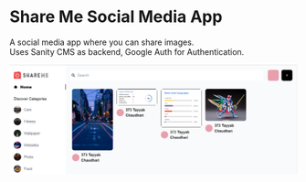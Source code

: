 # Share Me Social Media App

A social media app where you can share images.</br>
Uses Sanity CMS as backend, Google Auth for Authentication.</br>

![Screenshot of home page](./shareme.png)

